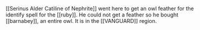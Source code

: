 [[Serinus Alder Catiline of Nephrite]] went here to get an owl feather for the identify spell for the [[ruby]]. He could not get a feather so he bought [[barnabey]], an entire owl. It is in the [[VANGUARD]] region. 